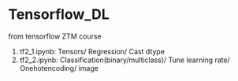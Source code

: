 # Tensorflow_DL
from tensorflow ZTM course

1. tf2_1.ipynb: Tensors/ Regression/ Cast dtype
2. tf2_2.ipynb: Classification(binary/multiclass)/ Tune learning rate/ Onehotencoding/ image
